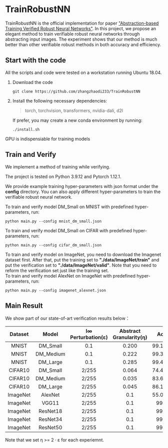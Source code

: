 # TrainRobustNN

TrainRobustNN is the official implementation for paper ["Abstraction-based Training Verified Robust Neural Networks"](). In this project, we propose an elegant method to train verifiable robust neural networks through abstracting input images. The experiment shows that our method is much better than other verifiable robust methods in both accuracy and efficiency.

## Start with the code

All the scripts and code were tested on a workstation running Ubuntu 18.04.

1. Download the code  
	```
	git clone https://github.com/zhangzhaodi233/TrainRobustNN
	```
2. Install the following necessary dependencies:  
	> torch, torchvision, transformers, nvidia-dali, d2l  

	If prefer, you may create a new conda environment by running:

	```
	./install.sh
	```

GPU is indispensiable for training models

## Train and Verify

We implement a method of training while verifying. 

The project is tested on Python 3.9.12 and Pytorch 1.12.1.

We provide example training hyper-parameters with json format under the **config** directory. You can also apply different hyper-parameters to train the verifiable robust neural network.

To train and verify model DM_Small on MNIST with predefined hyper-parameters, run:

	python main.py --config mnist_dm_small.json

To train and verify model DM_Small on CIFAR with predefined hyper-parameters, run:

	python main.py --config cifar_dm_small.json

To train and verify model on ImageNet, you need to download the Imagenet dataset first. After that, put the training set to **"./data/ImageNet/train"** and put the verification set to **"./data/ImageNet/valid"**. Note that you need to reform the verification set just like the training set.   
To train and verify model AlexNet on ImageNet with predefined hyper-parameters, run:

	python main.py --config imagenet_alexnet.json


## Main Result

We show part of our state-of-art verification results below：

| Dataset      | Model     | l∞ Perturbation(ε) | Abstract Granularity(η) | Acc    | Time(s)   |
| :----------: | :-------: | :----------------: | :------------------: | :----: | :----: |
| MNIST        | DM_Small  | 0.1                | 0.200                  |  99.10%   |  2.18  |
| MNIST        | DM_Medium | 0.1                | 0.222                  |  99.36%   |  2.32   |
| MNIST        | DM_Large  | 0.1                | 0.285                  |  99.43%   |  4.28   |
| CIFAR10      | DM_Small  | 2/255              | 0.064                  |  74.48%   |  3.31   |
| CIFAR10      | DM_Medium | 2/255              | 0.035                  |  83.60%   |  3.58   |
| CIFAR10      | DM_Large  | 2/255              | 0.045                  |  86.19%   |  5.29   |
| ImageNet     | AlexNet   | 2/255              | 0.1                  |  55.04%   |  481.35   |
| ImageNet     | VGG11     | 2/255              | 0.1                  |  99%   |  10s   |
| ImageNet     | ResNet18  | 2/255              | 0.1                  |  99%   |  10s   |
| ImageNet     | ResNet34  | 2/255              | 0.1                  |  99%   |  10s   |
| ImageNet     | ResNet50  | 2/255              | 0.1                  |  99%   |  10s   |

Note that we set η >= 2 · ε for each experiemnt. 
